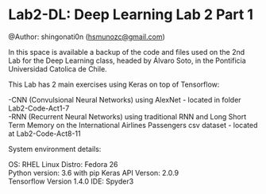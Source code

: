 # Lab2-DL: Deep Learning Lab 2 Part 1

@Author: shingonati0n (hsmunozc@gmail.com)

In this space is available a backup of the code and files used on the 2nd Lab for the Deep Learning class, headed by Álvaro Soto, in the Pontificia Universidad Catolica de Chile. 

This Lab has 2 main exercises using Keras on top of Tensorflow:  

-CNN (Convulsional Neural Networks) using AlexNet - located in folder Lab2-Code-Act1-7  
-RNN (Recurrent Neural Networks) using traditional RNN and Long Short Term Memory on the International Airlines Passengers csv dataset - located at Lab2-Code-Act8-11

System environment details: 

OS: RHEL Linux
Distro: Fedora 26  
Python version: 3.6  with pip
Keras API Verson: 2.0.9   
Tensorflow Version  1.4.0
IDE: Spyder3 
